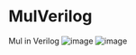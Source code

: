 # MulVerilog
Mul in Verilog
 ![image](https://user-images.githubusercontent.com/78019581/196765194-a8580b7a-ed72-4253-b648-99372a83610e.png)
![image](https://user-images.githubusercontent.com/78019581/196765252-6621ea41-f8fa-45f3-bd54-9f0decdd978f.png)
